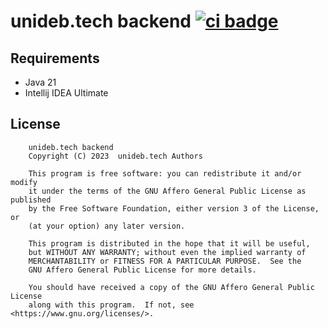 # unideb.tech backend [![ci badge](https://github.com/based-zrt/unitech-backend/actions/workflows/check.yml/badge.svg)](https://github.com/based-zrt/unitech-backend/actions/workflows/check.yml)

## Requirements
- Java 21
- Intellij IDEA Ultimate

## License
```
    unideb.tech backend
    Copyright (C) 2023  unideb.tech Authors

    This program is free software: you can redistribute it and/or modify
    it under the terms of the GNU Affero General Public License as published
    by the Free Software Foundation, either version 3 of the License, or
    (at your option) any later version.

    This program is distributed in the hope that it will be useful,
    but WITHOUT ANY WARRANTY; without even the implied warranty of
    MERCHANTABILITY or FITNESS FOR A PARTICULAR PURPOSE.  See the
    GNU Affero General Public License for more details.

    You should have received a copy of the GNU Affero General Public License
    along with this program.  If not, see <https://www.gnu.org/licenses/>.
```